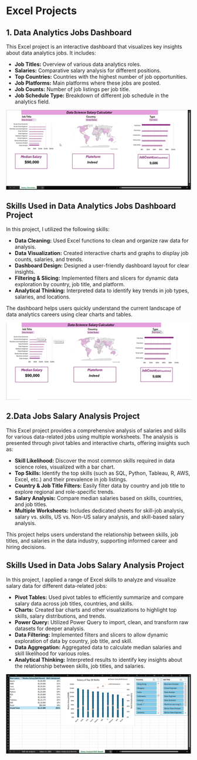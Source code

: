 # Excel Projects

## 1. Data Analytics Jobs Dashboard

 
 This Excel project is an interactive dashboard that visualizes key insights about data analytics jobs. It includes:

- **Job Titles:** Overview of various data analytics roles.
- **Salaries:** Comparative salary analysis for different positions.
- **Top Countries:** Countries with the highest number of job opportunities.
- **Job Platforms:** Main platforms where these jobs are posted.
- **Job Counts:** Number of job listings per job title.
- **Job Schedule Type:** Breakdown of different job schedule in the analytics field.  
  

  
![Dashboard](EXCEL_GIF1.gif)  

## Skills Used in Data Analytics Jobs Dashboard Project

In this project, I utilized the following skills:

- **Data Cleaning:** Used Excel functions to clean and organize raw data for analysis.  
- **Data Visualization:** Created interactive charts and graphs to display job counts, salaries, and trends.  
- **Dashboard Design:** Designed a user-friendly dashboard layout for clear insights.
- **Filtering & Slicing:** Implemented filters and slicers for dynamic data exploration by country, job title, and platform.
- **Analytical Thinking:** Interpreted data to identify key trends in job types, salaries, and locations.


The dashboard helps users quickly understand the current landscape of data analytics careers using clear charts and tables.

![Dashboard Screenshot](Dashboard_image.png)

 

## 2.Data Jobs Salary Analysis Project  

This Excel project provides a comprehensive analysis of salaries and skills for various data-related jobs using multiple worksheets. The analysis is presented through pivot tables and interactive charts, offering insights such as:

- **Skill Likelihood:** Discover the most common skills required in data science roles, visualized with a bar chart.
- **Top Skills:** Identify the top skills (such as SQL, Python, Tableau, R, AWS, Excel, etc.) and their prevalence in job listings.
- **Country & Job Title Filters:** Easily filter data by country and job title to explore regional and role-specific trends.
- **Salary Analysis:** Compare median salaries based on skills, countries, and job titles.
- **Multiple Worksheets:** Includes dedicated sheets for skill-job analysis, salary vs. skills, US vs. Non-US salary analysis, and skill-based salary analysis.

This project helps users understand the relationship between skills, job titles, and salaries in the data industry, supporting informed career and hiring decisions.    

## Skills Used in Data Jobs Salary Analysis Project

In this project, I applied a range of Excel skills to analyze and visualize salary data for different data-related jobs:

- **Pivot Tables:** Used pivot tables to efficiently summarize and compare salary data across job titles, countries, and skills.
- **Charts:** Created bar charts and other visualizations to highlight top skills, salary distributions, and trends.
- **Power Query:** Utilized Power Query to import, clean, and transform raw datasets for deeper analysis.
- **Data Filtering:** Implemented filters and slicers to allow dynamic exploration of data by country, job title, and skill.
- **Data Aggregation:** Aggregated data to calculate median salaries and skill likelihood for various roles.
- **Analytical Thinking:** Interpreted results to identify key insights about the relationship between skills, job titles, and salaries.



![Skill Job Analysis Screenshot](EXCEL_iiLAytIMGM.gif) <!-- Replace 'dashboard.png' with your actual screenshot filename -->
